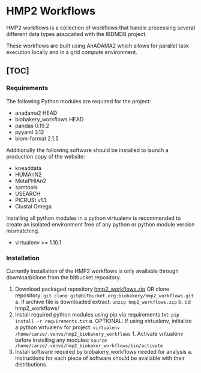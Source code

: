 # HMP2 Workflows

HMP2 workflows is a collection of workflows that handle processing several 
different data types assocaited with the IBDMDB project. 

These workflows are built using AnADAMA2 which allows for parallel task 
execution locally and in a grid compute environment.     

##
[TOC]
----

### Requirements

The following Python modules are required for the project:

* anadama2 HEAD
* biobakery\_workflows HEAD
* pandas 0.19.2
* pyyaml 3.12
* biom-format 2.1.5

Additionally the following software should be installed to launch a production
copy of the website:

* kneaddata
* HUMAnN2
* MetaPHlAn2
* samtools
* USEARCH
* PICRUSt v1.1.
* Clustal Omega

Installing all python modules in a python virtualenv is recommended to create 
an isolated environment free of any python or python module version mismatching.

* virtualenv >= 1.10.1

### Installation

Currently installation of the HMP2 workflows is only available through 
download/clone from the bitbucket repository.

1. Download packaged repository [hmp2_workflows.zip](https://bitbucket.org/biobakery/hmp2_workflows/get/cc70eb41860b.zip) OR 
clone repository: `git clone git@bitbucket.org:biobakery/hmp2_workflows.git`
    a. If archive file is downloaded extract: `unzip hmp2_workflows.zip`
    b. cd hmp2_workflows/
2. Install required python modules using pip via requirements.txt: `pip install -r requirements.txt`
    a. OPTIONAL: If using virtualenv, initialize a python virtualenv for project: `virtualenv /home/carze/.venvs/hmp2_biobakery_workflows`
        1. Activate vritualenv before installing any modules: `source /home/carze/.venvs/hmp2_biobaker_workflows/bin/activate`
3. Install software required by biobakery_workflows needed for analysis
    a. Instructions for each piece of software should be available with their distributions.
